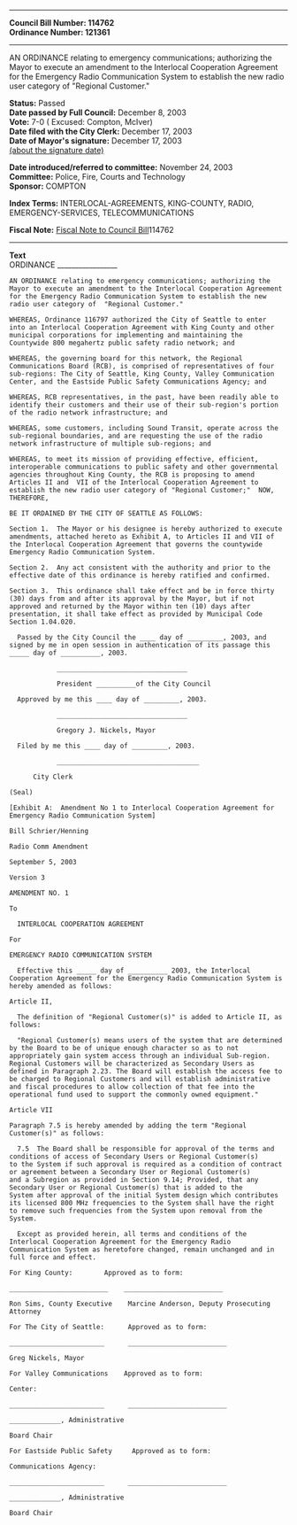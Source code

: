 * * * * *  
  
**Council Bill Number: [](#h0)[](#h2)114762**   
**Ordinance Number: 121361**  
  
* * * * *  
  
AN ORDINANCE relating to emergency communications; authorizing the Mayor to execute an amendment to the Interlocal Cooperation Agreement for the Emergency Radio Communication System to establish the new radio user category of "Regional Customer."  
  
**Status:** Passed   
**Date passed by Full Council:** December 8, 2003   
**Vote:** 7-0 ( Excused: Compton, McIver)   
**Date filed with the City Clerk:** December 17, 2003   
**Date of Mayor's signature:** December 17, 2003   
[(about the signature date)](/~public/approvaldate.htm)   
  
  
**Date introduced/referred to committee:** November 24, 2003   
**Committee:** Police, Fire, Courts and Technology   
**Sponsor:** COMPTON   
  
**Index Terms:** INTERLOCAL-AGREEMENTS, KING-COUNTY, RADIO, EMERGENCY-SERVICES, TELECOMMUNICATIONS  
  
**Fiscal Note:** [Fiscal Note to Council Bill](http://clerk.seattle.gov/~public/fnote/114762.htm)[](#h1)[](#h3)114762  
  
* * * * *  
  
**Text**  
    ORDINANCE _________________  
  
    AN ORDINANCE relating to emergency communications; authorizing the  
    Mayor to execute an amendment to the Interlocal Cooperation Agreement  
    for the Emergency Radio Communication System to establish the new  
    radio user category of  "Regional Customer."  
  
    WHEREAS, Ordinance 116797 authorized the City of Seattle to enter  
    into an Interlocal Cooperation Agreement with King County and other  
    municipal corporations for implementing and maintaining the  
    Countywide 800 megahertz public safety radio network; and  
  
    WHEREAS, the governing board for this network, the Regional  
    Communications Board (RCB), is comprised of representatives of four  
    sub-regions: The City of Seattle, King County, Valley Communication  
    Center, and the Eastside Public Safety Communications Agency; and  
  
    WHEREAS, RCB representatives, in the past, have been readily able to  
    identify their customers and their use of their sub-region's portion  
    of the radio network infrastructure; and  
  
    WHEREAS, some customers, including Sound Transit, operate across the  
    sub-regional boundaries, and are requesting the use of the radio  
    network infrastructure of multiple sub-regions; and  
  
    WHEREAS, to meet its mission of providing effective, efficient,  
    interoperable communications to public safety and other governmental  
    agencies throughout King County, the RCB is proposing to amend  
    Articles II and  VII of the Interlocal Cooperation Agreement to  
    establish the new radio user category of "Regional Customer;"  NOW,  
    THEREFORE,  
  
    BE IT ORDAINED BY THE CITY OF SEATTLE AS FOLLOWS:  
  
    Section 1.  The Mayor or his designee is hereby authorized to execute  
    amendments, attached hereto as Exhibit A, to Articles II and VII of  
    the Interlocal Cooperation Agreement that governs the countywide  
    Emergency Radio Communication System.  
  
    Section 2.  Any act consistent with the authority and prior to the  
    effective date of this ordinance is hereby ratified and confirmed.  
  
    Section 3.  This ordinance shall take effect and be in force thirty  
    (30) days from and after its approval by the Mayor, but if not  
    approved and returned by the Mayor within ten (10) days after  
    presentation, it shall take effect as provided by Municipal Code  
    Section 1.04.020.  
  
      Passed by the City Council the ____ day of _________, 2003, and  
    signed by me in open session in authentication of its passage this  
    _____ day of __________, 2003.  
  
                _________________________________  
  
                President __________of the City Council  
  
      Approved by me this ____ day of _________, 2003.  
  
                _________________________________  
  
                Gregory J. Nickels, Mayor  
  
      Filed by me this ____ day of _________, 2003.  
  
                ____________________________________  
  
          City Clerk  
  
    (Seal)  
  
    [Exhibit A:  Amendment No 1 to Interlocal Cooperation Agreement for  
    Emergency Radio Communication System]  
  
    Bill Schrier/Henning  
  
    Radio Comm Amendment  
  
    September 5, 2003  
  
    Version 3  
  
    AMENDMENT NO. 1  
  
    To  
  
      INTERLOCAL COOPERATION AGREEMENT  
  
    For  
  
    EMERGENCY RADIO COMMUNICATION SYSTEM  
  
      Effective this _____ day of __________ 2003, the Interlocal  
    Cooperation Agreement for the Emergency Radio Communication System is  
    hereby amended as follows:  
  
    Article II,  
  
      The definition of "Regional Customer(s)" is added to Article II, as  
    follows:  
  
      "Regional Customer(s) means users of the system that are determined  
    by the Board to be of unique enough character so as to not  
    appropriately gain system access through an individual Sub-region.  
    Regional Customers will be characterized as Secondary Users as  
    defined in Paragraph 2.23. The Board will establish the access fee to  
    be charged to Regional Customers and will establish administrative  
    and fiscal procedures to allow collection of that fee into the  
    operational fund used to support the commonly owned equipment."  
  
    Article VII  
  
    Paragraph 7.5 is hereby amended by adding the term "Regional  
    Customer(s)" as follows:  
  
      7.5  The Board shall be responsible for approval of the terms and  
    conditions of access of Secondary Users or Regional Customer(s)  
    to the System if such approval is required as a condition of contract  
    or agreement between a Secondary User or Regional Customer(s)  
    and a Subregion as provided in Section 9.14; Provided, that any  
    Secondary User or Regional Customer(s) that is added to the  
    System after approval of the initial System design which contributes  
    its licensed 800 MHz frequencies to the System shall have the right  
    to remove such frequencies from the System upon removal from the  
    System.  
  
      Except as provided herein, all terms and conditions of the  
    Interlocal Cooperation Agreement for the Emergency Radio  
    Communication System as heretofore changed, remain unchanged and in  
    full force and effect.  
  
    For King County:        Approved as to form:  
  
    _________________________    _________________________  
  
    Ron Sims, County Executive    Marcine Anderson, Deputy Prosecuting  
    Attorney  
  
    For The City of Seattle:      Approved as to form:  
  
    ________________________      _________________________  
  
    Greg Nickels, Mayor  
  
    For Valley Communications    Approved as to form:  
  
    Center:  
  
    ________________________      _________________________  
  
    _____________, Administrative  
  
    Board Chair  
  
    For Eastside Public Safety     Approved as to form:  
  
    Communications Agency:  
  
    ________________________      _________________________  
  
    _____________, Administrative  
  
    Board Chair  
